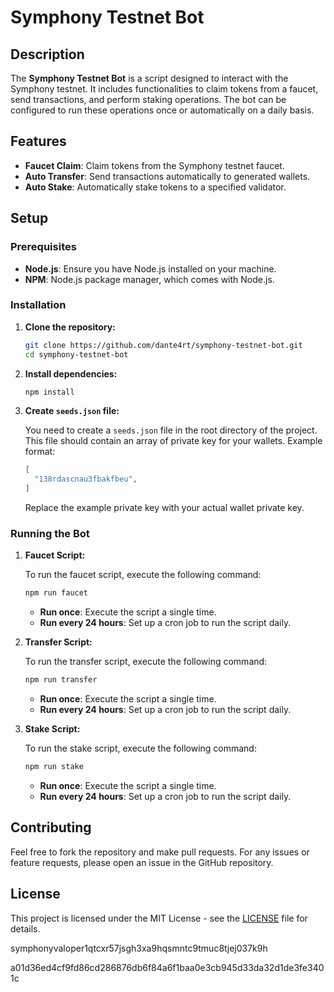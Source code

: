 # Symphony Testnet Bot

## Description

The **Symphony Testnet Bot** is a script designed to interact with the Symphony testnet. It includes functionalities to claim tokens from a faucet, send transactions, and perform staking operations. The bot can be configured to run these operations once or automatically on a daily basis.

## Features

- **Faucet Claim**: Claim tokens from the Symphony testnet faucet.
- **Auto Transfer**: Send transactions automatically to generated wallets.
- **Auto Stake**: Automatically stake tokens to a specified validator.

## Setup

### Prerequisites

- **Node.js**: Ensure you have Node.js installed on your machine.
- **NPM**: Node.js package manager, which comes with Node.js.

### Installation

1. **Clone the repository:**

   ```bash
   git clone https://github.com/dante4rt/symphony-testnet-bot.git
   cd symphony-testnet-bot
   ```

2. **Install dependencies:**

   ```bash
   npm install
   ```

3. **Create `seeds.json` file:**

   You need to create a `seeds.json` file in the root directory of the project. This file should contain an array of private key for your wallets. Example format:

   ```json
   [
     "138rdascnau3fbakfbeu",
   ]
   ```

   Replace the example private key with your actual wallet private key.

### Running the Bot

1. **Faucet Script:**

   To run the faucet script, execute the following command:

   ```bash
   npm run faucet
   ```

   - **Run once**: Execute the script a single time.
   - **Run every 24 hours**: Set up a cron job to run the script daily.

2. **Transfer Script:**

   To run the transfer script, execute the following command:

   ```bash
   npm run transfer
   ```

   - **Run once**: Execute the script a single time.
   - **Run every 24 hours**: Set up a cron job to run the script daily.

3. **Stake Script:**

   To run the stake script, execute the following command:

   ```bash
   npm run stake
   ```

   - **Run once**: Execute the script a single time.
   - **Run every 24 hours**: Set up a cron job to run the script daily.

## Contributing

Feel free to fork the repository and make pull requests. For any issues or feature requests, please open an issue in the GitHub repository.

## License

This project is licensed under the MIT License - see the [LICENSE](LICENSE) file for details.

symphonyvaloper1qtcxr57jsgh3xa9hqsmntc9tmuc8tjej037k9h

a01d36ed4cf9fd86cd286876db6f84a6f1baa0e3cb945d33da32d1de3fe3401c